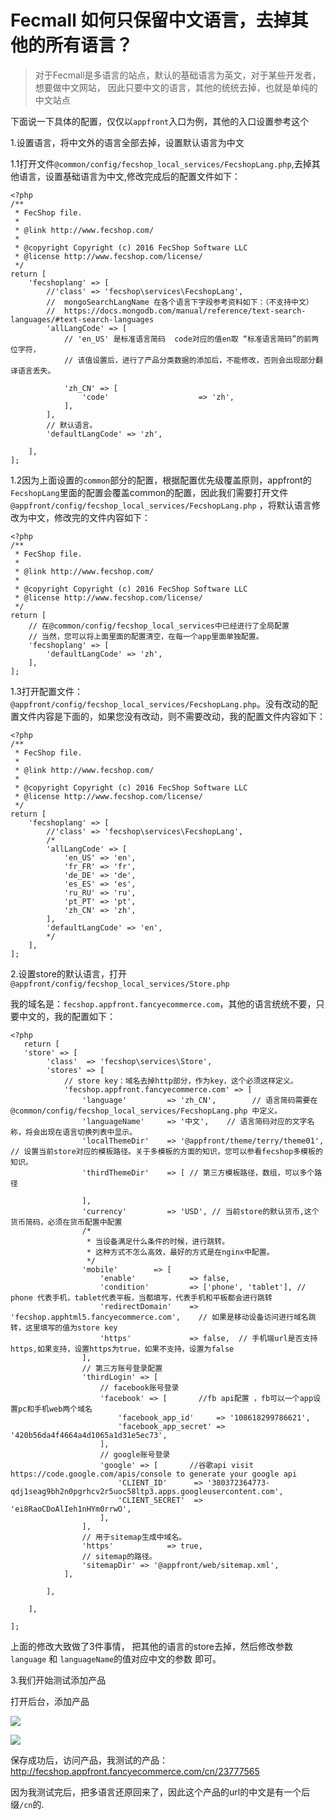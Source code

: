 Fecmall 如何只保留中文语言，去掉其他的所有语言？
==========================================

> 对于Fecmall是多语言的站点，默认的基础语言为英文，对于某些开发者，想要做中文网站，
因此只要中文的语言，其他的统统去掉，也就是单纯的中文站点

下面说一下具体的配置，仅仅以`appfront`入口为例，其他的入口设置参考这个

1.设置语言，将中文外的语言全部去掉，设置默认语言为中文


1.1打开文件`@common/config/fecshop_local_services/FecshopLang.php`,去掉其他语言，设置基础语言为中文,修改完成后的配置文件如下：

```
<?php
/**
 * FecShop file.
 *
 * @link http://www.fecshop.com/
 *
 * @copyright Copyright (c) 2016 FecShop Software LLC
 * @license http://www.fecshop.com/license/
 */
return [
    'fecshoplang' => [
        //'class' => 'fecshop\services\FecshopLang',
        //  mongoSearchLangName 在各个语言下字段参考资料如下：（不支持中文）
        //  https://docs.mongodb.com/manual/reference/text-search-languages/#text-search-languages
        'allLangCode' => [
            // 'en_US' 是标准语言简码  code对应的值en取 “标准语言简码”的前两位字符，
            // 该值设置后，进行了产品分类数据的添加后，不能修改，否则会出现部分翻译语言丢失。
            
            'zh_CN' => [
                'code'                    => 'zh',
            ],
        ],
        // 默认语言。
        'defaultLangCode' => 'zh',

    ],
];
```

1.2因为上面设置的`common`部分的配置，根据配置优先级覆盖原则，appfront的`FecshopLang`里面的配置会覆盖common的配置，因此我们需要打开文件 `@appfront/config/fecshop_local_services/FecshopLang.php`
，将默认语言修改为中文，修改完的文件内容如下：

```
<?php
/**
 * FecShop file.
 *
 * @link http://www.fecshop.com/
 *
 * @copyright Copyright (c) 2016 FecShop Software LLC
 * @license http://www.fecshop.com/license/
 */
return [
    // 在@common/config/fecshop_local_services中已经进行了全局配置
    // 当然，您可以将上面里面的配置清空，在每一个app里面单独配置。
    'fecshoplang' => [
        'defaultLangCode' => 'zh',
    ],
];
```

1.3打开配置文件：`@appfront/config/fecshop_local_services/FecshopLang.php`。没有改动的配置文件内容是下面的，如果您没有改动，则不需要改动，我的配置文件内容如下：

```
<?php
/**
 * FecShop file.
 *
 * @link http://www.fecshop.com/
 *
 * @copyright Copyright (c) 2016 FecShop Software LLC
 * @license http://www.fecshop.com/license/
 */
return [
    'fecshoplang' => [
        //'class' => 'fecshop\services\FecshopLang',
        /*
        'allLangCode' => [
            'en_US' => 'en',
            'fr_FR' => 'fr',
            'de_DE' => 'de',
            'es_ES' => 'es',
            'ru_RU' => 'ru',
            'pt_PT' => 'pt',
            'zh_CN' => 'zh',
        ],
        'defaultLangCode' => 'en',
        */
    ],
];
```

2.设置store的默认语言，打开`@appfront/config/fecshop_local_services/Store.php`

我的域名是：`fecshop.appfront.fancyecommerce.com`，其他的语言统统不要，只要中文的，我的配置如下：

```
<?php
   return [
   'store' => [
        'class'  => 'fecshop\services\Store',
        'stores' => [
            // store key：域名去掉http部分，作为key，这个必须这样定义。
            'fecshop.appfront.fancyecommerce.com' => [
                'language'         => 'zh_CN',        // 语言简码需要在@common/config/fecshop_local_services/FecshopLang.php 中定义。
                'languageName'     => '中文',    // 语言简码对应的文字名称，将会出现在语言切换列表中显示。
                'localThemeDir'    => '@appfront/theme/terry/theme01', // 设置当前store对应的模板路径。关于多模板的方面的知识，您可以参看fecshop多模板的知识。
                'thirdThemeDir'    => [ // 第三方模板路径，数组，可以多个路径
                    
                ],  
                'currency'         => 'USD', // 当前store的默认货币,这个货币简码，必须在货币配置中配置
                /*
                 * 当设备满足什么条件的时候，进行跳转。
                 * 这种方式不怎么高效，最好的方式是在nginx中配置。
                 */
                'mobile'        => [
                    'enable'            => false,
                    'condition'         => ['phone', 'tablet'], // phone 代表手机，tablet代表平板，当都填写，代表手机和平板都会进行跳转
                    'redirectDomain'    => 'fecshop.apphtml5.fancyecommerce.com',    // 如果是移动设备访问进行域名跳转，这里填写的值为store key
                    'https'             => false,  // 手机端url是否支持https,如果支持，设置https为true，如果不支持，设置为false
                ],
                // 第三方账号登录配置
                'thirdLogin' => [
                    // facebook账号登录
                    'facebook' => [       //fb api配置 ，fb可以一个app设置pc和手机web两个域名
                        'facebook_app_id'     => '108618299786621',
                        'facebook_app_secret' => '420b56da4f4664a4d1065a1d31e5ec73',
                    ],
                    // google账号登录
                    'google' => [       //谷歌api visit https://code.google.com/apis/console to generate your google api
                        'CLIENT_ID'      => '380372364773-qdj1seag9bh2n0pgrhcv2r5uoc58ltp3.apps.googleusercontent.com',
                        'CLIENT_SECRET'  => 'ei8RaoCDoAlIeh1nHYm0rrwO',
                    ],
                ],
                // 用于sitemap生成中域名。
                'https'            => true,
                // sitemap的路径。
                'sitemapDir' => '@appfront/web/sitemap.xml',
            ],
            
        ],

    ],

];
```

上面的修改大致做了3件事情， 把其他的语言的store去掉，然后修改参数 `language` 和 `languageName`的值对应中文的参数 即可。

3.我们开始测试添加产品

打开后台，添加产品

![](https://i.loli.net/2018/04/06/5ac6ce7762075.png)

![](https://i.loli.net/2018/04/06/5ac6ce845ab51.png)


保存成功后，访问产品，我测试的产品：http://fecshop.appfront.fancyecommerce.com/cn/23777565

因为我测试完后，把多语言还原回来了，因此这个产品的url的中文是有一个后缀`/cn`的.



